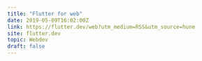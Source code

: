 ```yaml
---
title: "Flutter for web"
date: 2019-05-09T16:02:00Z
link: https://flutter.dev/web?utm_medium=RSS&utm_source=hune
site: flutter.dev
topic: Webdev
draft: false
---
```

